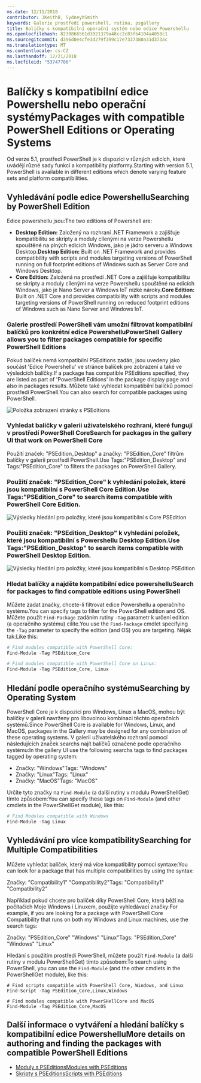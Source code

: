 ```yaml
---
ms.date: 12/11/2018
contributor: JKeithB, SydneyhSmith
keywords: Galerie prostředí powershell, rutina, psgallery
title: Balíčky s kompatibilní operační systém nebo edice Powershellu
ms.openlocfilehash: 8230866561d3021379a48cc2c83fb4104a4058c1
ms.sourcegitcommit: d396d0e4cfe3d279f399c17e7337380a31d373ac
ms.translationtype: MT
ms.contentlocale: cs-CZ
ms.lasthandoff: 12/21/2018
ms.locfileid: "53747700"
---
```

# <a name="packages-with-compatible-powershell-editions-or-operating-systems"></a><span data-ttu-id="f7f5a-103">Balíčky s kompatibilní edice Powershellu nebo operační systémy</span><span class="sxs-lookup"><span data-stu-id="f7f5a-103">Packages with compatible PowerShell Editions or Operating Systems</span></span>

<span data-ttu-id="f7f5a-104">Od verze 5.1, prostředí PowerShell je k dispozici v různých edicích, které uvádějí různé sady funkcí a kompatibility platformy.</span><span class="sxs-lookup"><span data-stu-id="f7f5a-104">Starting with version 5.1, PowerShell is available in different editions which denote varying feature sets and platform compatibilities.</span></span>

## <a name="searching-by-powershell-edition"></a><span data-ttu-id="f7f5a-105">Vyhledávání podle edice Powershellu</span><span class="sxs-lookup"><span data-stu-id="f7f5a-105">Searching by PowerShell Edition</span></span> 
<span data-ttu-id="f7f5a-106">Edice powershellu jsou:</span><span class="sxs-lookup"><span data-stu-id="f7f5a-106">The two editions of Powershell are:</span></span>
- <span data-ttu-id="f7f5a-107">**Desktop Edition:** Založený na rozhraní .NET Framework a zajišťuje kompatibilitu se skripty a moduly cílenými na verze Powershellu spouštěné na plných edicích Windows, jako je jádro serveru a Windows Desktop.</span><span class="sxs-lookup"><span data-stu-id="f7f5a-107">**Desktop Edition:** Built on .NET Framework and provides compatibility with scripts and modules targeting versions of PowerShell running on full footprint editions of Windows such as Server Core and Windows Desktop.</span></span>
- <span data-ttu-id="f7f5a-108">**Core Edition:** Založená na prostředí .NET Core a zajišťuje kompatibilitu se skripty a moduly cílenými na verze Powershellu spouštěné na edicích Windows, jako je Nano Server a Windows IoT nízké nároky.</span><span class="sxs-lookup"><span data-stu-id="f7f5a-108">**Core Edition:** Built on .NET Core and provides compatibility with scripts and modules targeting versions of PowerShell running on reduced footprint editions of Windows such as Nano Server and Windows IoT.</span></span>

### <a name="powershell-gallery-allows-you-to-filter-packages-compatible-for-specific-powershell-editions"></a><span data-ttu-id="f7f5a-109">Galerie prostředí PowerShell vám umožní filtrovat kompatibilní balíčků pro konkrétní edice Powershellu</span><span class="sxs-lookup"><span data-stu-id="f7f5a-109">PowerShell Gallery allows you to filter packages compatible for specific PowerShell Editions</span></span>

<span data-ttu-id="f7f5a-110">Pokud balíček nemá kompatibilní PSEditions zadán, jsou uvedeny jako součást 'Edice Powershellu' ve stránce balíček pro zobrazení a také ve výsledcích balíčky.</span><span class="sxs-lookup"><span data-stu-id="f7f5a-110">If a package has compatible PSEditions specified, they are listed as part of 'PowerShell Editions' in the package display page and also in packages results.</span></span>
<span data-ttu-id="f7f5a-111">Můžete také vyhledat kompatibilní balíčků pomocí prostředí PowerShell.</span><span class="sxs-lookup"><span data-stu-id="f7f5a-111">You can also search for compatible packages using PowerShell.</span></span>

![Položka zobrazení stránky s PSEditions](../../Images/packagedisplaypagewithpseditions.PNG)

### <a name="search-for-packages-in-the-gallery-ui-that-work-on-powershell-core"></a><span data-ttu-id="f7f5a-113">Vyhledat balíčky v galerii uživatelského rozhraní, které fungují v prostředí PowerShell Core</span><span class="sxs-lookup"><span data-stu-id="f7f5a-113">Search for packages in the gallery UI that work on PowerShell Core</span></span>

<span data-ttu-id="f7f5a-114">Použití značek: "PSEdition_Desktop" a značky: "PSEdition_Core" filtrům balíčky v galerii prostředí PowerShell.</span><span class="sxs-lookup"><span data-stu-id="f7f5a-114">Use Tags:"PSEdition_Desktop" and Tags:"PSEdition_Core" to filters the packages on PowerShell Gallery.</span></span>

### <a name="use-tagspseditioncore-to-search-items-compatible-with-powershell-core-edition"></a><span data-ttu-id="f7f5a-115">Použití značek: "PSEdition_Core" k vyhledání položek, které jsou kompatibilní s PowerShell Core Edition.</span><span class="sxs-lookup"><span data-stu-id="f7f5a-115">Use Tags:"PSEdition_Core" to search items compatible with PowerShell Core Edition.</span></span>

![Výsledky hledání pro položky, které jsou kompatibilní s Core PSEdition](../../Images/searchresultswithpseditions.PNG)

### <a name="use-tagspseditiondesktop-to-search-items-compatible-with-powershell-desktop-edition"></a><span data-ttu-id="f7f5a-117">Použití značek: "PSEdition_Desktop" k vyhledání položek, které jsou kompatibilní s Powershellu Desktop Edition.</span><span class="sxs-lookup"><span data-stu-id="f7f5a-117">Use Tags:"PSEdition_Desktop" to search items compatible with PowerShell Desktop Edition.</span></span>

![Výsledky hledání pro položky, které jsou kompatibilní s Desktop PSEdition](../../Images/searchresultswithpseditionsdesktop.PNG)

### <a name="search-for-packages-to-find-compatible-editions-using-powershell"></a><span data-ttu-id="f7f5a-119">Hledat balíčky a najděte kompatibilní edice powershellu</span><span class="sxs-lookup"><span data-stu-id="f7f5a-119">Search for packages to find compatible editions using PowerShell</span></span>
<span data-ttu-id="f7f5a-120">Můžete zadat značky, chcete-li filtrovat edice Powershellu a operačního systému.</span><span class="sxs-lookup"><span data-stu-id="f7f5a-120">You can specify tags to filter for the PowerShell edition and OS.</span></span> <span data-ttu-id="f7f5a-121">Můžete použít `Find-Package` zadáním rutiny `-Tag` parametr k určení edition (a operačního systému) cílíte.</span><span class="sxs-lookup"><span data-stu-id="f7f5a-121">You use the `Find-Package` cmdlet specifying the `-Tag` parameter to specify the edition (and OS) you are targeting.</span></span>
<span data-ttu-id="f7f5a-122">Nějak tak:</span><span class="sxs-lookup"><span data-stu-id="f7f5a-122">Like this:</span></span>

```powershell
# Find modules compatible with PowerShell Core:
Find-Module -Tag PSEdition_Core

# Find modules compatible with PowerShell Core on Linux:
Find-Module -Tag PSEdition_Core, Linux
```

## <a name="searching-by-operating-system"></a><span data-ttu-id="f7f5a-123">Hledání podle operačního systému</span><span class="sxs-lookup"><span data-stu-id="f7f5a-123">Searching by Operating System</span></span> 

<span data-ttu-id="f7f5a-124">PowerShell Core je k dispozici pro Windows, Linux a MacOS, mohou být balíčky v galerii navrženy pro libovolnou kombinaci těchto operačních systémů.</span><span class="sxs-lookup"><span data-stu-id="f7f5a-124">Since PowerShell Core is available for Windows, Linux, and MacOS, packages in the Gallery may be designed for any combination of these operating systems.</span></span> <span data-ttu-id="f7f5a-125">V galerii uživatelského rozhraní pomocí následujících značek searchs najít balíčků označené podle operačního systému:</span><span class="sxs-lookup"><span data-stu-id="f7f5a-125">In the gallery UI use the following searchs tags to find packages tagged by operating system:</span></span>

- <span data-ttu-id="f7f5a-126">Značky: "Windows"</span><span class="sxs-lookup"><span data-stu-id="f7f5a-126">Tags: "Windows"</span></span>
- <span data-ttu-id="f7f5a-127">Značky: "Linux"</span><span class="sxs-lookup"><span data-stu-id="f7f5a-127">Tags: "Linux"</span></span>
- <span data-ttu-id="f7f5a-128">Značky: "MacOS"</span><span class="sxs-lookup"><span data-stu-id="f7f5a-128">Tags: "MacOS"</span></span> 

<span data-ttu-id="f7f5a-129">Určíte tyto značky na `Find-Module` (a další rutiny v modulu PowerShellGet) tímto způsobem:</span><span class="sxs-lookup"><span data-stu-id="f7f5a-129">You can specify these tags on `Find-Module` (and other cmdlets in the PowerShellGet module), like this:</span></span>

```powershell
# Find Modules compatible with Windows
Find-Module -Tag Linux
```

## <a name="searching-for-multiple-compatibilities"></a><span data-ttu-id="f7f5a-130">Vyhledávání pro více kompatibility</span><span class="sxs-lookup"><span data-stu-id="f7f5a-130">Searching for Multiple Compatibilities</span></span>

<span data-ttu-id="f7f5a-131">Můžete vyhledat balíček, který má více kompatibility pomocí syntaxe:</span><span class="sxs-lookup"><span data-stu-id="f7f5a-131">You can look for a package that has multiple compatibilities by using the syntax:</span></span> 

<span data-ttu-id="f7f5a-132">Značky: "Compatibility1" "Compatibility2"</span><span class="sxs-lookup"><span data-stu-id="f7f5a-132">Tags: "Compatibility1" "Compatibility2"</span></span> 

<span data-ttu-id="f7f5a-133">Například pokud chcete pro balíček díky PowerShell Core, která běží na počítačích Moje Windows i Linuxem, použijte vyhledávací značky:</span><span class="sxs-lookup"><span data-stu-id="f7f5a-133">For example, if you are looking for a package with PowerShell Core Compatibility that runs on both my Windows and Linux machines, use the search tags:</span></span>

<span data-ttu-id="f7f5a-134">Značky: "PSEdition_Core" "Windows" "Linux"</span><span class="sxs-lookup"><span data-stu-id="f7f5a-134">Tags: "PSEdition_Core" "Windows" "Linux"</span></span> 

<span data-ttu-id="f7f5a-135">Hledání s použitím prostředí PowerShell, můžete použít `Find-Module` (a další rutiny v modulu PowerShellGet) tímto způsobem:</span><span class="sxs-lookup"><span data-stu-id="f7f5a-135">To search using PowerShell, you can use the `Find-Module` (and the other cmdlets in the PowerShellGet module), like this:</span></span>

```powewrshell
# Find scripts compatible with PowerShell Core, Windows, and Linux
Find-Script -Tag PSEdition_Core,Linux,Windows

# Find modules compatible with PowerSHellCore and MacOS
Find-Module -Tag PSEdition_Core,MacOS
```

## <a name="more-details-on-authoring-and-finding-the-packages-with-compatible-powershell-editions"></a><span data-ttu-id="f7f5a-136">Další informace o vytváření a hledání balíčky s kompatibilní edice Powershellu</span><span class="sxs-lookup"><span data-stu-id="f7f5a-136">More details on authoring and finding the packages with compatible PowerShell Editions</span></span>

- [<span data-ttu-id="f7f5a-137">Moduly s PSEditions</span><span class="sxs-lookup"><span data-stu-id="f7f5a-137">Modules with PSEditions</span></span>](../../concepts/module-psedition-support.md)
- [<span data-ttu-id="f7f5a-138">Skripty s PSEditions</span><span class="sxs-lookup"><span data-stu-id="f7f5a-138">Scripts with PSEditions</span></span>](../../concepts/script-psedition-support.md)
